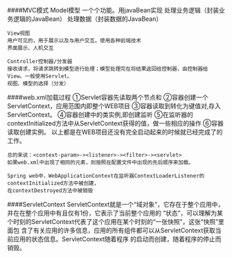 ####MVC模式
    Model模型
    一个个功能。用javaBean实现
    处理业务逻辑（封装业务逻辑的JavaBean）
    处理数据（封装数据的JavaBean）
    
    View视图
    用户可见的，用于展示以及与用户交互。使用各种前端技术
    界面展示、人机交互
    
    Controller控制器/分发器
    接收请求，将请求跳转到模型进行处理；模型处理完在将结果返回给控制器，由控制器给View。一般使用Servlet。
    视图、模型的选择（分发）
####web.xml加载过程
    ①Servlet容器先读取两个节点<listener>和<contex-param>
    ②容器创建一个ServletContext，应用范围内即整个WEB项目
    ③容器读取到<context-param>转化为键值对,存入ServletContext。
    ④容器创建<listener>中的类实例,即创建监听
    ⑤在监听器的contextInitialized方法中从ServletContext获得<context-param>的值，做一些相应的操作
    ⑥容器读取<filter>创建实例。
    以上都是在WEB项目还没有完全启动起来的时候就已经完成了的工作。
    
    总的来说：<context-param>-><listener>-><filter>-><servlet>
    如果web.xml中出现了相同的元素，则按照在配置文件中出现的先后顺序来加载。
    
    Spring web中，WebApplicationContext在监听器ContextLoaderListener的contextInitialized方法中被创建，
    在contextDestroyed方法中被销毁
####ServletContext
    ServletContext就是一个“域对象”，它存在于整个应用中，并在在整个应用中有且仅有1份，它表示了当前整个应用的
    “状态”，可以理解为某个时刻的ServletContext代表了这个应用在某个时刻的“一张快照”，这张“快照”里面包
    含了有关应用的许多信息，应用的所有组件都可以从ServletContext获取当前应用的状态信息。ServletContext随着程序
    的启动而创建，随着程序的停止而销毁。

    